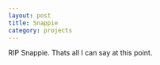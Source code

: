 ```yaml
---
layout: post
title: Snappie
category: projects
---
```


RIP Snappie. Thats all I can say at this point. 